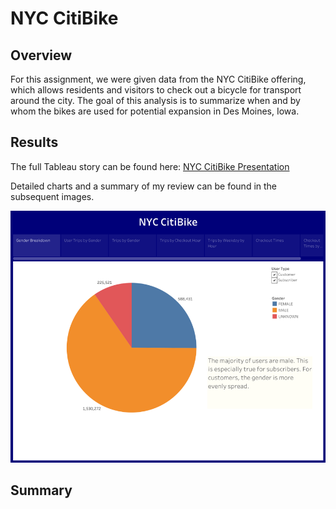 # NYC CitiBike

## Overview
For this assignment, we were given data from the NYC CitiBike offering, which allows residents and visitors to check out a bicycle for transport around the city. The goal of this analysis is to summarize when and by whom the bikes are used for potential expansion in Des Moines, Iowa.

## Results
The full Tableau story can be found here: [NYC CitiBike Presentation](https://public.tableau.com/views/NYCCitiBikePresentation_16771028991330/NYCCitiBike?:language=en-US&publish=yes&:display_count=n&:origin=viz_share_link)

Detailed charts and a summary of my review can be found in the subsequent images.

![Gender Breakdown](/images/Slide1.png)

## Summary
